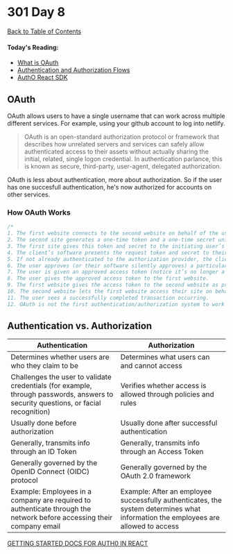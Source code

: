 # 301 Day 8
[Back to Table of Contents](../reading-notes.md)<br/>

#### Today's Reading:<br/>
- [What is OAuth](https://www.csoonline.com/article/3216404/what-is-oauth-how-the-open-authorization-framework-works.html)
- [Authentication and Authorization Flows](https://auth0.com/docs/flows)
- [AuthO React SDK](https://auth0.com/docs/libraries/auth0-react)

## OAuth

OAuth allows users to have a single username that can work across multiple different services. For example, using your github account to log into netlify.

>OAuth is an open-standard authorization protocol or framework that describes how unrelated servers and services can safely allow authenticated access to their assets without actually sharing the initial, related, single logon credential. In authentication parlance, this is known as secure, third-party, user-agent, delegated authorization.

OAuth is less about authentication, more about authorization. So if the user has one succesfull authentication, he's now authorized for accounts on other services. 

### How OAuth Works

```javascript
/* 
1. The first website connects to the second website on behalf of the user, using OAuth, providing the user’s verified identity.
2. The second site generates a one-time token and a one-time secret unique to the transaction and parties involved.
3. The first site gives this token and secret to the initiating user’s client software.
4. The client’s software presents the request token and secret to their authorization provider (which may or may not be the second site).
5. If not already authenticated to the authorization provider, the client may be asked to authenticate. After authentication, the client is asked to approve the authorization transaction to the second website.
6. The user approves (or their software silently approves) a particular transaction type at the first website.
7. The user is given an approved access token (notice it’s no longer a request token).
8. The user gives the approved access token to the first website.
9. The first website gives the access token to the second website as proof of authentication on behalf of the user.
10. The second website lets the first website access their site on behalf of the user.
11. The user sees a successfully completed transaction occurring.
12. OAuth is not the first authentication/authorization system to work this way on behalf of the end-user. In fact, many authentication systems, notably Kerberos, work similarly. What is special about OAuth is its ability to work across the web and its wide adoption. It succeeded with adoption rates where previous attempts failed (for various reasons).
```

## Authentication vs. Authorization

| Authentication | Authorization |
|-|-|
| Determines whether users are who they claim to be |	Determines what users can and cannot access |
| Challenges the user to validate credentials (for example, through passwords, answers to security questions, or facial recognition) | Verifies whether access is allowed through policies and rules |
| Usually done before authorization | Usually done after successful authentication |
| Generally, transmits info through an ID Token | Generally, transmits info through an Access Token |
| Generally governed by the OpenID Connect (OIDC) protocol | Generally governed by the OAuth 2.0 framework |
| Example: Employees in a company are required to authenticate through the network before accessing their company email | Example: After an employee successfully authenticates, the system determines what information the employees are allowed to access |


[GETTING STARTED DOCS FOR AUTH0 IN REACT](https://auth0.com/docs/libraries/auth0-react)